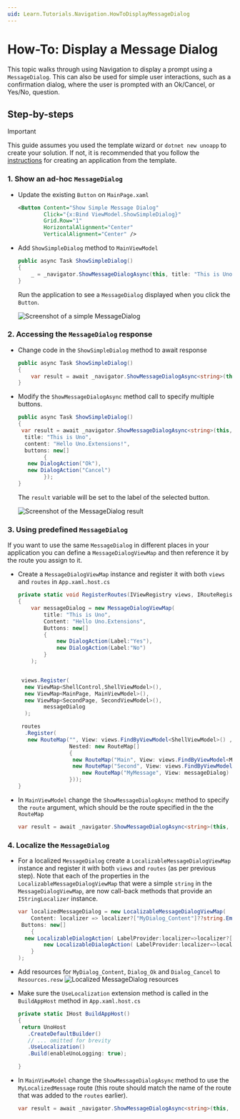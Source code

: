 ```yaml
---
uid: Learn.Tutorials.Navigation.HowToDisplayMessageDialog
---
```

# How-To: Display a Message Dialog

This topic walks through using Navigation to display a prompt using a `MessageDialog`. This can also be used for simple user interactions, such as a confirmation dialog, where the user is prompted with an Ok/Cancel, or Yes/No, question.

## Step-by-steps

> [!IMPORTANT]
> This guide assumes you used the template wizard or `dotnet new unoapp` to create your solution. If not, it is recommended that you follow the [instructions](xref:Overview.Extensions) for creating an application from the template.

### 1. Show an ad-hoc `MessageDialog`

- Update the existing `Button` on `MainPage.xaml`

    ```xml
    <Button Content="Show Simple Message Dialog"
            Click="{x:Bind ViewModel.ShowSimpleDialog}"
            Grid.Row="1"
            HorizontalAlignment="Center"
            VerticalAlignment="Center" />
    ```

- Add `ShowSimpleDialog` method to `MainViewModel`

    ```csharp
    public async Task ShowSimpleDialog()
    {
        _ = _navigator.ShowMessageDialogAsync(this, title: "This is Uno", content: "Hello Uno.Extensions!");
    }
    ```

    Run the application to see a `MessageDialog` displayed when you click the `Button`.

    ![Screenshot of a simple MessageDialog](images/BasicMessageDialog.png)

### 2. Accessing the `MessageDialog` response

- Change code in the `ShowSimpleDialog` method to await response

    ```csharp
    public async Task ShowSimpleDialog()
    {
        var result = await _navigator.ShowMessageDialogAsync<string>(this, title: "This is Uno", content: "Hello Uno.Extensions!");
    }
    ```

- Modify the `ShowMessageDialogAsync` method call to specify multiple buttons.

    ```csharp
    public async Task ShowSimpleDialog()
    {
     var result = await _navigator.ShowMessageDialogAsync<string>(this,
      title: "This is Uno",
      content: "Hello Uno.Extensions!",
      buttons: new[]
            {
       new DialogAction("Ok"),
       new DialogAction("Cancel")
            });
    }
    ```  

    The `result` variable will be set to the label of the selected button.

    ![Screenshot of the MessageDialog result](images/MessageDialogResult.png)

### 3. Using predefined `MessageDialog`

If you want to use the same `MessageDialog` in different places in your application you can define a `MessageDialogViewMap` and then reference it by the route you assign to it.

- Create a `MessageDialogViewMap` instance and register it with both `views` and `routes` in `App.xaml.host.cs`

    ```csharp
    private static void RegisterRoutes(IViewRegistry views, IRouteRegistry routes)
    {
        var messageDialog = new MessageDialogViewMap(
            title: "This is Uno",
            Content: "Hello Uno.Extensions",
            Buttons: new[]
            {
                new DialogAction(Label:"Yes"),
                new DialogAction(Label:"No")
            }
        );
    
    
     views.Register(
      new ViewMap<ShellControl,ShellViewModel>(),
      new ViewMap<MainPage, MainViewModel>(),
      new ViewMap<SecondPage, SecondViewModel>(),
            messageDialog
      );
    
     routes
      .Register(
       new RouteMap("", View: views.FindByViewModel<ShellViewModel>() ,
                    Nested: new RouteMap[]
                    {
                     new RouteMap("Main", View: views.FindByViewModel<MainViewModel>()),
                     new RouteMap("Second", View: views.FindByViewModel<SecondViewModel>()),
                        new RouteMap("MyMessage", View: messageDialog)
                    }));
    }
    ```

- In `MainViewModel` change the `ShowMessageDialogAsync` method to specify the `route` argument, which should be the route specified in the the `RouteMap`

    ```csharp
    var result = await _navigator.ShowMessageDialogAsync<string>(this, route: "MyMessage");
    ```

### 4. Localize the `MessageDialog`

- For a localized `MessageDialog` create a `LocalizableMessageDialogViewMap` instance and register it with both `views` and `routes` (as per previous step). Note that each of the properties in the `LocalizableMessageDialogViewMap` that were a simple `string` in the `MessageDialogViewMap`, are now call-back methods that provide an `IStringLocalizer` instance.

    ```csharp
    var localizedMessageDialog = new LocalizableMessageDialogViewMap(
        Content: localizer => localizer?["MyDialog_Content"]??string.Empty,
     Buttons: new[]
        {
      new LocalizableDialogAction( LabelProvider:localizer=>localizer?["Dialog_Ok"]??string.Empty),
            new LocalizableDialogAction( LabelProvider:localizer=>localizer?["Dialog_Cancel"]??string.Empty)
        }
    );
    ```

- Add resources for `MyDialog_Content`, `Dialog_Ok` and `Dialog_Cancel` to `Resources.resw`
    ![Localized MessageDialog resources](images/LocalizedMessageDialogResources.png)

- Make sure the `UseLocalization` extension method is called in the `BuildAppHost` method in `App.xaml.host.cs`

    ```csharp
    private static IHost BuildAppHost()
    { 
     return UnoHost
       .CreateDefaultBuilder()
       // ... omitted for brevity
       .UseLocalization()
       .Build(enableUnoLogging: true);
    
    }
    ```

- In `MainViewModel` change the `ShowMessageDialogAsync` method to use the `MyLocalizedMessage` route (this route should match the name of the route that was added to the `routes` earlier).

    ```csharp
    var result = await _navigator.ShowMessageDialogAsync<string>(this, route: "MyLocalizedMessage");
    ```
